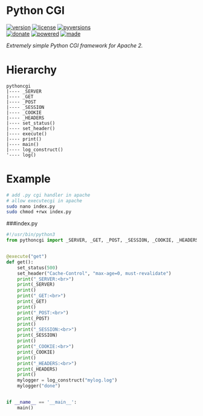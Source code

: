 # Python CGI

<badges>[![version](https://img.shields.io/pypi/v/pythoncgi.svg)](https://pypi.org/project/pythoncgi/)
[![license](https://img.shields.io/pypi/l/pythoncgi.svg)](https://pypi.org/project/pythoncgi/)
[![pyversions](https://img.shields.io/pypi/pyversions/pythoncgi.svg)](https://pypi.org/project/pythoncgi/)  
[![donate](https://img.shields.io/badge/Donate-Paypal-0070ba.svg)](https://paypal.me/foxe6)
[![powered](https://img.shields.io/badge/Powered%20by-UTF8-red.svg)](https://paypal.me/foxe6)
[![made](https://img.shields.io/badge/Made%20with-PyCharm-red.svg)](https://paypal.me/foxe6)
</badges>

<i>Extremely simple Python CGI framework for Apache 2.</i>

# Hierarchy

```
pythoncgi
|---- _SERVER
|---- _GET
|---- _POST
|---- _SESSION
|---- _COOKIE
|---- _HEADERS
|---- set_status()
|---- set_header()
|---- execute()
|---- print()
|---- main()
|---- log_construct()
'---- log()
```

# Example
```bash
# add .py cgi handler in apache
# allow executecgi in apache
sudo nano index.py
sudo chmod +rwx index.py
```
###index.py
```python
#!/usr/bin/python3
from pythoncgi import _SERVER, _GET, _POST, _SESSION, _COOKIE, _HEADERS, set_status, set_header, execute, print, main, log_construct, flush


@execute("get")
def get():
    set_status(500)
    set_header("Cache-Control", "max-age=0, must-revalidate")
    print("_SERVER:<br>")
    print(_SERVER)
    print()
    print("_GET:<br>")
    print(_GET)
    print()
    print("_POST:<br>")
    print(_POST)
    print()
    print("_SESSION:<br>")
    print(_SESSION)
    print()
    print("_COOKIE:<br>")
    print(_COOKIE)
    print()
    print("_HEADERS:<br>")
    print(_HEADERS)
    print()
    mylogger = log_construct("mylog.log")
    mylogger("done")


if __name__ == '__main__':
    main()

```
